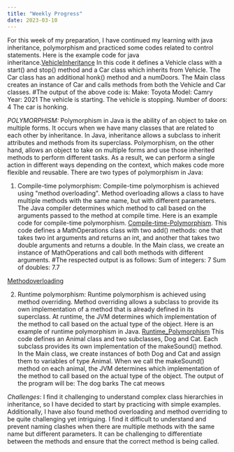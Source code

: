 ```yaml
---
title: "Weekly Progress"
date: 2023-03-10
---
```

For this week of my preparation, I have continued my learning with java inheritance, polymorphism and practiced some codes related to control statements.
Here is the example code for java inheritance.[VehicleInheritance](https://github.com/Srihitha2/Software-Engineering/blob/main/codes/InheritanceExample.java)
In this code it defines a Vehicle class with a start() and stop() method and a Car class which inherits from Vehicle. The Car class has an additional honk() method and a numDoors. The Main class creates an instance of Car and calls methods from both the Vehicle and Car classes.
#The output of the above code is:
Make: Toyota
Model: Camry
Year: 2021
The vehicle is starting.
The vehicle is stopping.
Number of doors: 4
The car is honking.

*POLYMORPHISM:*
Polymorphism in Java is the ability of an object to take on multiple forms. It occurs when we have many classes that are related to each other by inheritance. In Java, inheritance allows a subclass to inherit attributes and methods from its superclass. Polymorphism, on the other hand, allows an object to take on multiple forms and use those inherited methods to perform different tasks. As a result, we can perform a single action in different ways depending on the context, which makes code more flexible and reusable.
There are two types of polymorphism in Java:
1. Compile-time polymorphism:
Compile-time polymorphism is achieved using "method overloading". Method overloading allows a class to have multiple methods with the same name, but with different parameters. The Java compiler determines which method to call based on the arguments passed to the method at compile time.
Here is an example code for compile-time polymorphism. [Compile-time-Polymorphism](https://github.com/Srihitha2/SoftwareEngineering/blob/main/codes/Compiletime_poly.java). This code defines a MathOperations class with two add() methods: one that takes two int arguments and returns an int, and another that takes two double arguments and returns a double. In the Main class, we create an instance of MathOperations and call both methods with different arguments.
#The respected output is as follows:
Sum of integers: 7
Sum of doubles: 7.7

[Methodoverloading](https://github.com/Srihitha2/Software-Engineering/blob/main/codes/Methodoverloading.java)

2. Runtime polymorphism:
Runtime polymorphism is achieved using method overriding. Method overriding allows a subclass to provide its own implementation of a method that is already defined in its superclass. At runtime, the JVM determines which implementation of the method to call based on the actual type of the object.
Here is an example of runtime polymorphism in Java. [Runtime_Polymorphism](https://github.com/Srihitha2/Software-Engineering/blob/main/codes/Runtime_polymorphism.java)
This code defines an Animal class and two subclasses, Dog and Cat. Each subclass provides its own implementation of the makeSound() method. In the Main class, we create instances of both Dog and Cat and assign them to variables of type Animal. When we call the makeSound() method on each animal, the JVM determines which implementation of the method to call based on the actual type of the object.
The output of the program will be:
The dog barks
The cat meows

_Challenges_:
I find it challenging to understand complex class hierarchies in inheritance, so I have decided to start by practicing with simple examples. Additionally, I have also found method overloading and method overriding to be quite challenging yet intriguing.
I find it difficult to understand and prevent naming clashes when there are multiple methods with the same name but different parameters. It can be challenging to differentiate between the methods and ensure that the correct method is being called.
